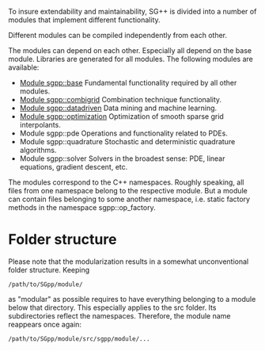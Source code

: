 To insure extendability and maintainability, SG++ is divided into a number of modules that implement different functionality.

Different modules can be compiled independently from each other.

The modules can depend on each other. Especially all depend on the base module. Libraries are generated for all modules. The following modules are available:

* [Module sgpp::base](https://github.com/SGpp/SGpp/wiki/Module-sgpp::base) Fundamental functionality required by all other modules.
* [Module sgpp::combigrid](https://github.com/SGpp/SGpp/wiki/Module-sgpp::combigrid) Combination technique functionality.
* [Module sgpp::datadriven](https://github.com/SGpp/SGpp/wiki/Module-sgpp::datadriven) Data mining and machine learning.
* [Module sgpp::optimization](https://github.com/SGpp/SGpp/wiki/Module-sgpp::optimization) Optimization of smooth sparse grid interpolants.
* Module sgpp::pde Operations and functionality related to PDEs.
* Module sgpp::quadrature Stochastic and deterministic quadrature algorithms.
* Module sgpp::solver Solvers in the broadest sense: PDE, linear equations, gradient descent, etc.

The modules correspond to the C++ namespaces. Roughly speaking, all files from one namespace belong to the respective module. But a module can contain files belonging to some another namespace, i.e. static factory methods in the namespace sgpp::op_factory.

# Folder structure

Please note that the modularization results in a somewhat unconventional folder structure. Keeping

`/path/to/SGpp/module/`

as "modular" as possible requires to have everything belonging to a module below that directory. This especially applies to the src folder. Its subdirectories reflect the namespaces. Therefore, the module name reappears once again:


`/path/to/SGpp/module/src/sgpp/module/...`

